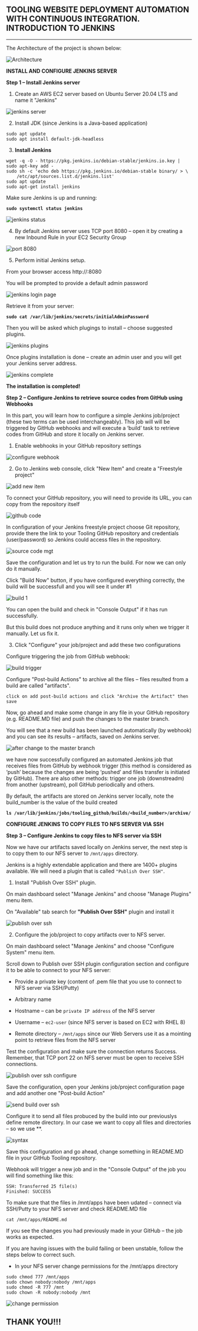 ## TOOLING WEBSITE DEPLOYMENT AUTOMATION WITH CONTINUOUS INTEGRATION. INTRODUCTION TO JENKINS
---

The Architecture of the project is shown below:

![Architecture](./Images/jenkins%20architecture.PNG)

**INSTALL AND CONFIGURE JENKINS SERVER**


**Step 1 – Install Jenkins server**

1. Create an AWS EC2 server based on Ubuntu Server 20.04 LTS and name it "Jenkins"

![jenkins server](./Images/jenkins%20server.PNG)

2. Install JDK (since Jenkins is a Java-based application)

```
sudo apt update
sudo apt install default-jdk-headless
```

3. **Install Jenkins**

```
wget -q -O - https://pkg.jenkins.io/debian-stable/jenkins.io.key | sudo apt-key add -
sudo sh -c 'echo deb https://pkg.jenkins.io/debian-stable binary/ > \
    /etc/apt/sources.list.d/jenkins.list'
sudo apt update
sudo apt-get install jenkins
```

Make sure Jenkins is up and running:

**`sudo systemctl status jenkins`**

![jenkins status](./Images/jenkins%20status.PNG)

4. By default Jenkins server uses TCP port 8080 – open it by creating a new Inbound Rule in your EC2 Security Group

![port 8080](./Images/port%2080.PNG)

5. Perform initial Jenkins setup.

From your browser access http://<Jenkins-Server-Public-IP-Address-or-Public-DNS-Name>:8080

You will be prompted to provide a default admin password

![jenkins login page](./Images/jenkins%20login%20page.PNG)


Retrieve it from your server:

**`sudo cat /var/lib/jenkins/secrets/initialAdminPassword`**

Then you will be asked which plugings to install – choose suggested plugins.

![jenkins plugins](./Images/installed%20suggested%20plugin.PNG)

Once plugins installation is done – create an admin user and you will get your Jenkins server address.

![jenkins complete](./Images/welcome%20to%20jenkins.PNG)


**The installation is completed!**



**Step 2 – Configure Jenkins to retrieve source codes from GitHub using Webhooks**

In this part, you will learn how to configure a simple Jenkins job/project (these two terms can be used interchangeably). This job will will be triggered by GitHub webhooks and will execute a ‘build’ task to retrieve codes from GitHub and store it locally on Jenkins server.

1. Enable webhooks in your GitHub repository settings


![configure webhook](./Images/configure%20jenkins%20to%20retrieve%20source%20code.PNG)

2. Go to Jenkins web console, click "New Item" and create a "Freestyle project"


![add new item](./Images/add%20new%20item.PNG)

To connect your GitHub repository, you will need to provide its URL, you can copy from the repository itself

![github code](./Images/copy%20link%20for%20code.PNG)


In configuration of your Jenkins freestyle project choose Git repository, provide there the link to your Tooling GitHub repository and credentials (user/password) so Jenkins could access files in the repository.

![source code mgt](./Images/source%20code%20mgt.PNG)


Save the configuration and let us try to run the build. For now we can only do it manually.

Click "Build Now" button, if you have configured everything correctly, the build will be successfull and you will see it under #1

![build 1](./Images/build.PNG)


You can open the build and check in "Console Output" if it has run successfully.


But this build does not produce anything and it runs only when we trigger it manually. Let us fix it.


3. Click "Configure" your job/project and add these two configurations

Configure triggering the job from GitHub webhook:

![build trigger](./Images/build%20triggers.PNG)

Configure "Post-build Actions" to archive all the files – files resulted from a build are called "artifacts".

    click on add post-build actions and click "Archive the Artifact" then save

Now, go ahead and make some change in any file in your GitHub repository (e.g. README.MD file) and push the changes to the master branch.

You will see that a new build has been launched automatically (by webhook) and you can see its results – artifacts, saved on Jenkins server.


![after change to the master branch ](./Images/changes%20made%20to%20master%20branch.PNG)


we have now successfully configured an automated Jenkins job that receives files from GitHub by webhook trigger (this method is considered as ‘push’ because the changes are being ‘pushed’ and files transfer is initiated by GitHub). There are also other methods: trigger one job (downstreadm) from another (upstream), poll GitHub periodically and others.

By default, the artifacts are stored on Jenkins server locally, note the build_number is the value of the build created

**`ls /var/lib/jenkins/jobs/tooling_github/builds/<build_number>/archive/`**




**CONFIGURE JENKINS TO COPY FILES TO NFS SERVER VIA SSH**


**Step 3 – Configure Jenkins to copy files to NFS server via SSH**


Now we have our artifacts saved locally on Jenkins server, the next step is to copy them to our NFS server to `/mnt/apps` directory.

Jenkins is a highly extendable application and there are 1400+ plugins available. We will need a plugin that is called `"Publish Over SSH"`.

1. Install "Publish Over SSH" plugin.

On main dashboard select "Manage Jenkins" and choose "Manage Plugins" menu item.

On "Available" tab search for **"Publish Over SSH"** plugin and install it

![publish over ssh ](./Images/publish%20over%20ssh.PNG)



2. Configure the job/project to copy artifacts over to NFS server.

On main dashboard select "Manage Jenkins" and choose "Configure System" menu item.

Scroll down to Publish over SSH plugin configuration section and configure it to be able to connect to your NFS server:

* Provide a private key (content of .pem file that you use to connect to NFS server via SSH/Putty)

* Arbitrary name

* Hostname – can be `private IP address` of the NFS server

* Username – `ec2-user` (since NFS server is based on EC2 with RHEL 8)

* Remote directory – `/mnt/apps` since our Web Servers use it as a mointing point to retrieve files from the NFS server


Test the configuration and make sure the connection returns Success. Remember, that TCP port 22 on NFS server must be open to receive SSH connections.

![publish over ssh configure ](./Images/publish%20over%20ssh%20configuration.PNG)


Save the configuration, open your Jenkins job/project configuration page and add another one "Post-build Action"

![send build over ssh ](./Images/send%20build%20artifact%20over%20ssh.PNG)


Configure it to send all files probuced by the build into our previouslys define remote directory. In our case we want to copy all files and directories – so we use **.

![syntax](./Images/syntax.PNG)


Save this configuration and go ahead, change something in README.MD file in your GitHub Tooling repository.


Webhook will trigger a new job and in the "Console Output" of the job you will find something like this:

```
SSH: Transferred 25 file(s)
Finished: SUCCESS
```

To make sure that the files in /mnt/apps have been udated – connect via SSH/Putty to your NFS server and check README.MD file

```
cat /mnt/apps/README.md
```
If you see the changes you had previously made in your GitHub – the job works as expected.


If you are having issues with the build failing or been unstable, follow the steps below to correct such.

* In your NFS server change permissions for the /mnt/apps directory

```
sudo chmod 777 /mnt/apps
sudo chown nobody:nobody /mnt/apps
sudo chmod -R 777 /mnt
sudo chown -R nobody:nobody /mnt
```

![change permission](./Images/change%20permissions.PNG)


## THANK YOU!!!